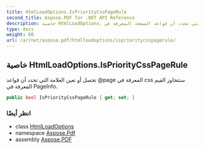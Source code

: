 ```yaml
---
title: HtmlLoadOptions.IsPriorityCssPageRule
second_title: Aspose.PDF for .NET API Reference
description: خاصية HtmlLoadOptions. تحصل أو تعين العلامة التي تحدد أن قواعد الصفحة المعرفة في css ستتجاوز القيم المعرفة في PageInfo
type: docs
weight: 60
url: /ar/net/aspose.pdf/htmlloadoptions/isprioritycsspagerule/
---
```

## خاصية HtmlLoadOptions.IsPriorityCssPageRule

تحصل أو تعين العلامة التي تحدد أن قواعد @page المعرفة في css ستتجاوز القيم المعرفة في PageInfo.

```csharp
public bool IsPriorityCssPageRule { get; set; }
```

### انظر أيضًا

* class [HtmlLoadOptions](../)
* namespace [Aspose.Pdf](../../../aspose.pdf/)
* assembly [Aspose.PDF](../../../)